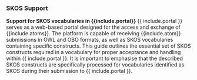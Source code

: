 ### SKOS Support

**Support for SKOS vocabularies in {{include.portal}}**
{{ include.portal }} serves as a web-based portal designed for the access and exchange of {{include.atoms}}. The platform is capable of receiving {{include.atom}} submissions in OWL and OBO formats, as well as SKOS vocabularies containing specific constructs. This guide outlines the essential set of SKOS constructs required in a vocabulary for proper acceptance and handling within {{ include.portal }}. It is important to emphasise that the described SKOS constructs are specifically processed for vocabularies identified as SKOS during their submission to {{ include.portal }}.
